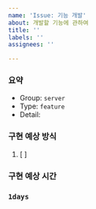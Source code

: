 ```yaml
---
name: 'Issue: 기능 개발'
about: 개발할 기능에 관하여
title: ''
labels: ''
assignees: ''

---
```


### 요약
- Group:  `server`
- Type: `feature`
- Detail: 

### 구현 예상 방식
1. [ ] 

### 구현 예상 시간
### `1days`
